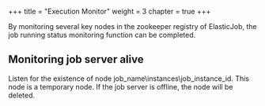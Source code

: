 +++
title = "Execution Monitor"
weight = 3
chapter = true
+++

By monitoring several key nodes in the zookeeper registry of ElasticJob, the job running status monitoring function can be completed.

## Monitoring job server alive

Listen for the existence of node job_name\instances\job_instance_id. This node is a temporary node. If the job server is offline, the node will be deleted.
